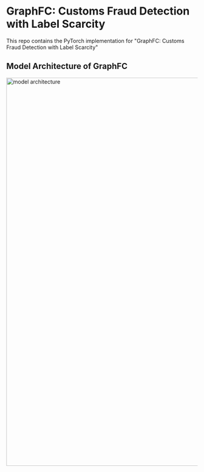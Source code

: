 # GraphFC: Customs Fraud Detection with Label Scarcity

This repo contains the PyTorch implementation for "GraphFC: Customs Fraud Detection with Label Scarcity"


## Model Architecture of GraphFC
<img width="1025" alt="model architecture" src="https://user-images.githubusercontent.com/62580782/153579232-2ea4cac8-f17c-42ec-82bd-c68f304c0765.PNG">



